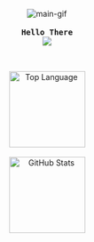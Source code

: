 <!-- Rxyhn's Aesthetic GitHub Profile -->
<div align="justify">

<!-- Profile -->
  <p align="center">
  <img alt='main-gif' src='https://github.com/juniorrestituyo/juniorrestituyo/blob/main/gif/the_matrix.gif'>
  <br>
  <br>
    <samp>
      <b>
        Hello There
      </b>
      <br>
        <image src="https://readme-typing-svg.herokuapp.com?font=Iosevka&size=16&color=6791c9&center=true&width=400&height=45&lines=I'm+Robert%2C+a+Software+Engineer+Student.">
      <br>
    </samp>
  </p>

<h2></h2><br>

<!-- Github Stats -->
<div align="center">
      <a href="#"><img height="137px" align="center" alt="Top Language" src="https://github-readme-stats.vercel.app/api/top-langs/?username=juniorrestituyo&layout=compact&line_height=21&hide_border=true&theme=dark"/></a></td>
      <br>
      <br>
      <a href="#"><img height="137px" align="center" alt="GitHub Stats" src="https://github-readme-stats.vercel.app/api?username=juniorrestituyo&count_private=true&show_icons=true&include_all_commits=true&line_height=21&hide_border=true&theme=dark"/></a>
</div>

</details>
</div>

